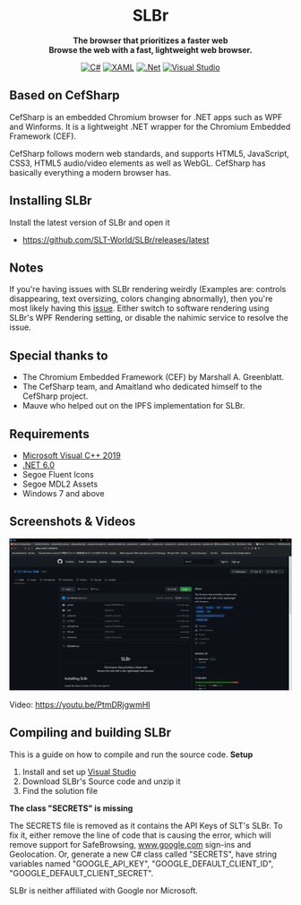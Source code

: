 <div align="center">
  
  # SLBr
  
  **The browser that prioritizes a faster web**<br/>
  **Browse the web with a fast, lightweight web browser.**

[![C#](https://img.shields.io/badge/C%23-239120?style=for-the-badge&logo=c-sharp&logoColor=white)](https://github.com/SLT-World/SLBr)
[![XAML](https://img.shields.io/static/v1?style=for-the-badge&message=XAML&color=0C54C2&logo=XAML&logoColor=FFFFFF&label=)](https://github.com/SLT-World/SLBr)
[![.Net](https://img.shields.io/static/v1?style=for-the-badge&message=.NET&color=512BD4&logo=.NET&logoColor=FFFFFF&label=)](https://github.com/SLT-World/SLBr)
[![Visual Studio](https://img.shields.io/static/v1?style=for-the-badge&message=Visual+Studio&color=5C2D91&logo=Visual+Studio&logoColor=FFFFFF&label=)](https://github.com/SLT-World/SLBr)
</div>

## Based on CefSharp
CefSharp is an embedded Chromium browser for .NET apps such as WPF and Winforms. It is a lightweight .NET wrapper for the Chromium Embedded Framework (CEF).

CefSharp follows modern web standards, and supports HTML5, JavaScript, CSS3, HTML5 audio/video elements as well as WebGL. CefSharp has basically everything a modern browser has.

## Installing SLBr
Install the latest version of SLBr and open it
- https://github.com/SLT-World/SLBr/releases/latest

## Notes
If you're having issues with SLBr rendering weirdly (Examples are: controls disappearing, text oversizing, colors changing abnormally), then you're most likely having this [issue](https://github.com/dotnet/wpf/issues/4141). Either switch to software rendering using SLBr's WPF Rendering setting, or disable the nahimic service to resolve the issue.

## Special thanks to
- The Chromium Embedded Framework (CEF) by Marshall A. Greenblatt.
- The CefSharp team, and Amaitland who dedicated himself to the CefSharp project.
- Mauve who helped out on the IPFS implementation for SLBr.

## Requirements
- [Microsoft Visual C++ 2019](https://learn.microsoft.com/en-US/cpp/windows/latest-supported-vc-redist?view=msvc-170)
- [.NET 6.0](https://dotnet.microsoft.com/en-us/download/dotnet/6.0)
- Segoe Fluent Icons
- Segoe MDL2 Assets
- Windows 7 and above

## Screenshots & Videos

![Dark mode](https://raw.githubusercontent.com/SLT-World/SLBr/main/SLBr/Resources/SLBr%20Dark%20Mode.png)

Video: https://youtu.be/PtmDRjgwmHI

## Compiling and building SLBr
This is a guide on how to compile and run the source code.
**Setup**

1. Install and set up [Visual Studio](https://visualstudio.microsoft.com/vs/)
2. Download SLBr's Source code and unzip it
3. Find the solution file

**The class "SECRETS" is missing**

The SECRETS file is removed as it contains the API Keys of SLT's SLBr. To fix it, either remove the line of code that is causing the error, which will remove support for SafeBrowsing, www.google.com sign-ins and Geolocation. Or, generate a new C# class called "SECRETS", have string variables named "GOOGLE_API_KEY", "GOOGLE_DEFAULT_CLIENT_ID", "GOOGLE_DEFAULT_CLIENT_SECRET".

SLBr is neither affiliated with Google nor Microsoft.
